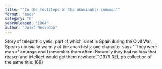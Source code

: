 ```yaml
---
title: "'In the footsteps of the abominable snowman'"
format: "book"
category: "n"
yearReleased: "1964"
author: "Josef Nesvadba"
---
```

Story of telepathic yetis, part of which is set in Spain during the Civil War. Speaks unusually warmly of the anarchists: one character says "'They were men of courage and I remember them often. Naturally they had no idea that reason and intellect would get them nowhere.'"(1979 NEL pb collection of the same title: 169) 
